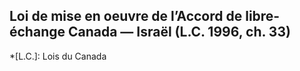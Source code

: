 ## Loi de mise en oeuvre de l’Accord de libre-échange Canada — Israël (L.C. 1996, ch. 33)
  *[L.C.]: Lois du Canada
